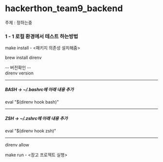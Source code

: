 # hackerthon_team9_backend

주제 : 정하는중

### 1 - 1 로컬 환경에서 테스트 하는방법
make install - <패키지 의존성 설치해줌>

brew install direnv

-- 버전확인 -- <br>
direnv version

---
<h5> BASH -> ~/.bashrc에 아래 내용 추가 </h5>
eval "$(direnv hook bash)"

---
<h5> ZSH -> ~/.zshrc에 아래 내용 추가 </h5>
eval "$(direnv hook zsh)"

---
direnv allow

make run - <장고 프로젝트 실행>
